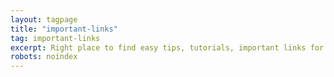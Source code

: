 ```yaml
---
layout: tagpage
title: "important-links"
tag: important-links
excerpt: Right place to find easy tips, tutorials, important links for daily routine use
robots: noindex
---
```

